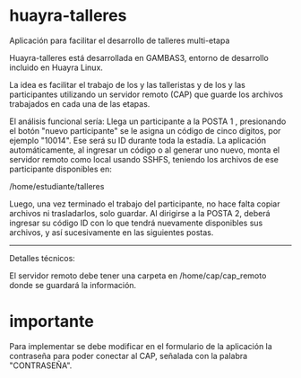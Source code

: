# huayra-talleres
Aplicación para facilitar el desarrollo de talleres multi-etapa

Huayra-talleres está desarrollada en GAMBAS3,  entorno de desarrollo incluido en Huayra Linux.

La idea es facilitar el trabajo de los y las talleristas y de los y las participantes utilizando un servidor remoto (CAP) que guarde los archivos trabajados en cada una de las etapas.

El análisis funcional sería:    Llega un participante a la POSTA 1 ,  presionando el botón "nuevo participante" se le asigna un código de cinco dígitos, por ejemplo "10014".  Ese será su ID durante toda la estadía.  La aplicación automáticamente, al ingresar un código o al generar uno nuevo, monta el servidor remoto como local usando SSHFS, teniendo los archivos de ese participante disponibles en:

/home/estudiante/talleres 

Luego, una vez terminado el trabajo del participante, no hace falta copiar archivos ni trasladarlos, solo guardar. Al dirigirse a la POSTA 2,  deberá ingresar su código ID  con lo que tendrá nuevamente disponibles sus archivos, y así sucesivamente en las siguientes postas.


------------------
Detalles técnicos:

El servidor remoto debe tener una carpeta en /home/cap/cap_remoto  donde se guardará la información.

# importante

Para implementar se debe modificar en el formulario de la aplicación la contraseña para poder conectar al CAP, señalada con la palabra "CONTRASEÑA".

